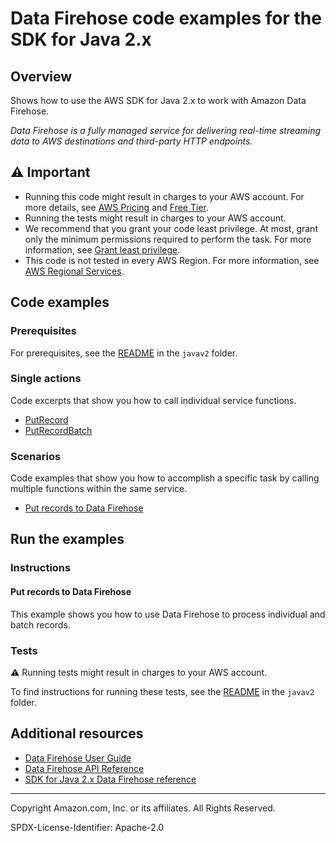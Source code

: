 # Data Firehose code examples for the SDK for Java 2.x

## Overview

Shows how to use the AWS SDK for Java 2.x to work with Amazon Data Firehose.

<!--custom.overview.start-->
<!--custom.overview.end-->

_Data Firehose is a fully managed service for delivering real-time streaming data to AWS destinations and third-party HTTP endpoints._

## ⚠ Important

* Running this code might result in charges to your AWS account. For more details, see [AWS Pricing](https://aws.amazon.com/pricing/) and [Free Tier](https://aws.amazon.com/free/).
* Running the tests might result in charges to your AWS account.
* We recommend that you grant your code least privilege. At most, grant only the minimum permissions required to perform the task. For more information, see [Grant least privilege](https://docs.aws.amazon.com/IAM/latest/UserGuide/best-practices.html#grant-least-privilege).
* This code is not tested in every AWS Region. For more information, see [AWS Regional Services](https://aws.amazon.com/about-aws/global-infrastructure/regional-product-services).

<!--custom.important.start-->
<!--custom.important.end-->

## Code examples

### Prerequisites

For prerequisites, see the [README](../../README.md#Prerequisites) in the `javav2` folder.


<!--custom.prerequisites.start-->
<!--custom.prerequisites.end-->

### Single actions

Code excerpts that show you how to call individual service functions.

- [PutRecord](src/main/java/com/example/firehose/PutRecord.java#L52)
- [PutRecordBatch](src/main/java/com/example/firehose/PutBatchRecords.java#L6)

### Scenarios

Code examples that show you how to accomplish a specific task by calling multiple
functions within the same service.

- [Put records to Data Firehose](src/main/java/com/example/firehose/scenario/FirehoseScenario.java)


<!--custom.examples.start-->
<!--custom.examples.end-->

## Run the examples

### Instructions


<!--custom.instructions.start-->
<!--custom.instructions.end-->



#### Put records to Data Firehose

This example shows you how to use Data Firehose to process individual and batch records.


<!--custom.scenario_prereqs.firehose_Scenario_PutRecords.start-->
<!--custom.scenario_prereqs.firehose_Scenario_PutRecords.end-->


<!--custom.scenarios.firehose_Scenario_PutRecords.start-->
<!--custom.scenarios.firehose_Scenario_PutRecords.end-->

### Tests

⚠ Running tests might result in charges to your AWS account.


To find instructions for running these tests, see the [README](../../README.md#Tests)
in the `javav2` folder.



<!--custom.tests.start-->
<!--custom.tests.end-->

## Additional resources

- [Data Firehose User Guide](https://docs.aws.amazon.com/firehose/latest/dev/what-is-this-service.html)
- [Data Firehose API Reference](https://docs.aws.amazon.com/firehose/latest/APIReference/Welcome.html)
- [SDK for Java 2.x Data Firehose reference](https://sdk.amazonaws.com/java/api/latest/software/amazon/awssdk/services/firehose/package-summary.html)

<!--custom.resources.start-->
<!--custom.resources.end-->

---

Copyright Amazon.com, Inc. or its affiliates. All Rights Reserved.

SPDX-License-Identifier: Apache-2.0

